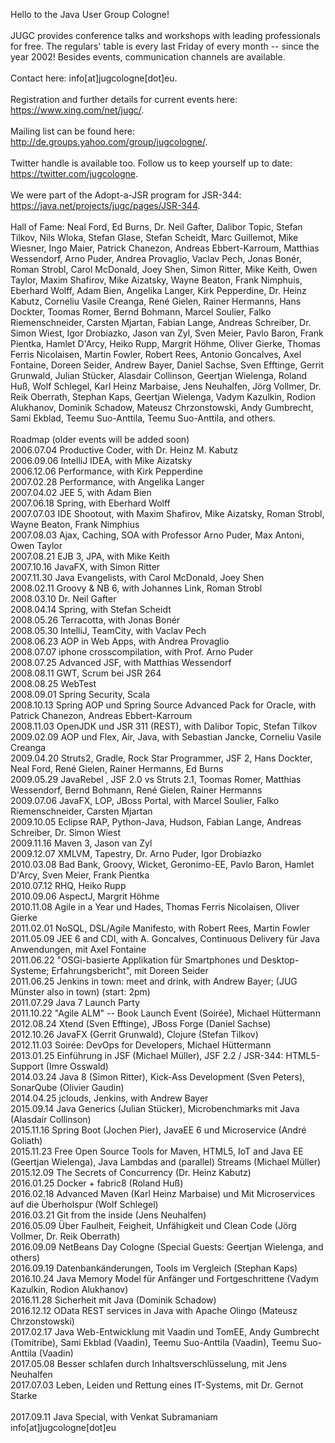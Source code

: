 Hello to the Java User Group Cologne!
<br> <br> 
JUGC provides conference talks and workshops with leading professionals for free. The regulars' table is every last Friday of every month -- since the year 2002! Besides events, communication channels are available.
<br><br>
Contact here: info[at]jugcologne[dot]eu.
<br><br>
Registration and further details for current events here: https://www.xing.com/net/jugc/.
<br><br>
Mailing list can be found here: http://de.groups.yahoo.com/group/jugcologne/.
<br><br>
Twitter handle is available too. Follow us to keep yourself up to date: https://twitter.com/jugcologne.
<br><br>
We were part of the Adopt-a-JSR program for JSR-344: https://java.net/projects/jugc/pages/JSR-344.
<br><br>
Hall of Fame: Neal Ford, Ed Burns, Dr. Neil Gafter, Dalibor Topic, Stefan Tilkov, Nils Wloka, Stefan Glase, Stefan Scheidt, Marc Guillemot, Mike Wiesner, Ingo Maier, Patrick Chanezon, Andreas Ebbert-Karroum, Matthias Wessendorf, Arno Puder, Andrea Provaglio, Vaclav Pech, Jonas Bonér, Roman Strobl, Carol McDonald, Joey Shen, Simon Ritter, Mike Keith, Owen Taylor, Maxim Shafirov, Mike Aizatsky, Wayne Beaton, Frank Nimphuis, Eberhard Wolff, Adam Bien, Angelika Langer, Kirk Pepperdine, Dr. Heinz Kabutz, Corneliu Vasile Creanga, René Gielen, Rainer Hermanns, Hans Dockter, Toomas Romer, Bernd Bohmann, Marcel Soulier, Falko Riemenschneider, Carsten Mjartan, Fabian Lange, Andreas Schreiber, Dr. Simon Wiest, Igor Drobiazko, Jason van Zyl, Sven Meier, Pavlo Baron, Frank Pientka, Hamlet D'Arcy, Heiko Rupp, Margrit Höhme, Oliver Gierke, Thomas Ferris Nicolaisen, Martin Fowler, Robert Rees, Antonio Goncalves, Axel Fontaine, Doreen Seider, Andrew Bayer, Daniel Sachse, Sven Efftinge, Gerrit Grunwald, Julian Stücker, Alasdair Collinson, Geertjan Wielenga, Roland Huß, Wolf Schlegel, Karl Heinz Marbaise, Jens Neuhalfen, Jörg Vollmer, Dr. Reik Oberrath, Stephan Kaps, Geertjan Wielenga, Vadym Kazulkin, Rodion Alukhanov, Dominik Schadow, Mateusz Chrzonstowski, Andy Gumbrecht, Sami Ekblad, Teemu Suo-Anttila, Teemu Suo-Anttila, and others.
<br><br>
Roadmap (older events will be added soon)
<br>
 2006.07.04 Productive Coder, with Dr. Heinz M. Kabutz <br> 
 2006.09.06 IntelliJ IDEA, with Mike Aizatsky<br> 
 2006.12.06 Performance, with Kirk Pepperdine<br> 
 2007.02.28 Performance, with Angelika Langer<br>
 2007.04.02 JEE 5, with Adam Bien<br>
 2007.06.18 Spring, with Eberhard Wolff<br> 
 2007.07.03 IDE Shootout, with Maxim Shafirov, Mike Aizatsky, Roman Strobl,  Wayne Beaton, Frank Nimphius<br> 
 2007.08.03 Ajax, Caching, SOA with Professor Arno Puder, Max Antoni, Owen Taylor<br> 
 2007.08.21 EJB 3, JPA, with Mike Keith<br> 
 2007.10.16 JavaFX, with Simon Ritter<br> 
 2007.11.30 Java Evangelists, with Carol McDonald, Joey Shen<br> 
 2008.02.11 Groovy & NB 6, with Johannes Link, Roman Strobl<br> 
 2008.03.10 Dr. Neil Gafter<br> 
 2008.04.14 Spring, with Stefan Scheidt<br> 
 2008.05.26 Terracotta, with Jonas Bonér<br> 
 2008.05.30 IntelliJ, TeamCity, with Vaclav Pech<br> 
 2008.06.23 AOP in Web Apps, with Andrea Provaglio <br> 
 2008.07.07 iphone crosscompilation, with Prof. Arno Puder <br> 
 2008.07.25 Advanced JSF, with Matthias Wessendorf<br> 
 2008.08.11 GWT, Scrum bei JSR 264<br> 
 2008.08.25 WebTest<br> 
 2008.09.01 Spring Security, Scala<br> 
 2008.10.13 Spring AOP und Spring Source Advanced Pack for Oracle, with Patrick Chanezon, Andreas Ebbert-Karroum<br> 
 2008.11.03 OpenJDK und JSR 311 (REST), with Dalibor Topic, Stefan Tilkov<br> 
 2009.02.09 AOP und Flex, Air, Java, with Sebastian Jancke, Corneliu Vasile Creanga<br> 
 2009.04.20 Struts2, Gradle, Rock Star Programmer, JSF 2, Hans Dockter, Neal Ford, René Gielen, Rainer Hermanns, Ed Burns<br> 
 2009.05.29 JavaRebel , JSF 2.0 vs Struts 2.1, Toomas Romer, Matthias Wessendorf, Bernd Bohmann, René Gielen, Rainer Hermanns<br> 
 2009.07.06 JavaFX, LOP, JBoss Portal, with Marcel Soulier, Falko Riemenschneider, Carsten Mjartan<br> 
 2009.10.05 Eclipse RAP, Python-Java, Hudson, Fabian Lange, Andreas Schreiber, Dr. Simon Wiest<br> 
 2009.11.16 Maven 3, Jason van Zyl<br> 
 2009.12.07 XMLVM, Tapestry, Dr. Arno Puder, Igor Drobiazko<br> 
 2010.03.08 Bad Bank, Groovy, Wicket, Geronimo-EE, Pavlo Baron, Hamlet D'Arcy, Sven Meier, Frank Pientka<br> 
 2010.07.12 RHQ, Heiko Rupp<br> 
 2010.09.06 AspectJ, Margrit Höhme<br> 
 2010.11.08 Agile in a Year und Hades, Thomas Ferris Nicolaisen, Oliver Gierke<br> 
 2011.02.01 NoSQL, DSL/Agile Manifesto, with Robert Rees, Martin Fowler<br> 
 2011.05.09 JEE 6 and CDI, with A. Goncalves, Continuous Delivery für Java Anwendungen, mit Axel Fontaine<br> 
 2011.06.22 "OSGi-basierte Applikation für Smartphones und Desktop-Systeme; Erfahrungsbericht", mit Doreen Seider<br> 
 2011.06.25 Jenkins in town: meet and drink, with Andrew Bayer; (JUG Münster also in town) (start: 2pm)<br> 
 2011.07.29 Java 7 Launch Party<br> 
 2011.10.22 "Agile ALM" -- Book Launch Event (Soirée), Michael Hüttermann<br> 
 2012.08.24 Xtend (Sven Efftinge), JBoss Forge (Daniel Sachse)<br> 
 2012.10.26 JavaFX (Gerrit Grunwald), Clojure (Stefan Tilkov)<br> 
 2012.11.03 Soirée: DevOps for Developers, Michael Hüttermann<br> 
 2013.01.25 Einführung in JSF (Michael Müller), JSF 2.2 / JSR-344: HTML5-Support (Imre Osswald)<br> 
 2014.03.24 Java 8 (Simon Ritter), Kick-Ass Development (Sven Peters), SonarQube (Olivier Gaudin) <br> 
 2014.04.25 jclouds, Jenkins, with Andrew Bayer<br> 
 2015.09.14 Java Generics (Julian Stücker), Microbenchmarks mit Java (Alasdair Collinson)<br> 
 2015.11.16 Spring Boot (Jochen Pier), JavaEE 6 und Microservice (André Goliath)<br> 
 2015.11.23 Free Open Source Tools for Maven, HTML5, IoT and Java EE (Geertjan Wielenga), Java Lambdas and (parallel) Streams (Michael Müller) 
 2015.12.09 The Secrets of Concurrency (Dr. Heinz Kabutz)<br> 
 2016.01.25 Docker + fabric8 (Roland Huß) <br> 
 2016.02.18 Advanced Maven (Karl Heinz Marbaise) und Mit Microservices auf die Überholspur (Wolf Schlegel)<br> 
 2016.03.21 Git from the inside (Jens Neuhalfen)<br>
 2016.05.09 Über Faulheit, Feigheit, Unfähigkeit und Clean Code (Jörg Vollmer, Dr. Reik Oberrath)<br> 
 2016.09.09 NetBeans Day Cologne (Special Guests: Geertjan Wielenga, and others)<br> 
 2016.09.19 Datenbankänderungen, Tools im Vergleich (Stephan Kaps)<br> 
 2016.10.24 Java Memory Model für Anfänger und Fortgeschrittene (Vadym Kazulkin, Rodion Alukhanov)<br> 
 2016.11.28 Sicherheit mit Java (Dominik Schadow)<br> 
 2016.12.12 OData REST services in Java with Apache Olingo (Mateusz Chrzonstowski)<br> 
 2017.02.17 Java Web-Entwicklung mit Vaadin und TomEE, Andy Gumbrecht (Tomitribe), Sami Ekblad (Vaadin), Teemu Suo-Anttila (Vaadin), Teemu Suo-Anttila (Vaadin)<br> 
 2017.05.08 Besser schlafen durch Inhaltsverschlüsselung, mit Jens Neuhalfen<br>
 2017.07.03 Leben, Leiden und Rettung eines IT-Systems, mit Dr. Gernot Starke<br> <br> 
 2017.09.11 Java Special, with Venkat Subramaniam
info[at]jugcologne[dot]eu
